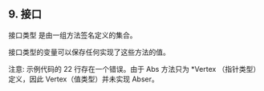 ## 9. 接口

接口类型 是由一组方法签名定义的集合。

接口类型的变量可以保存任何实现了这些方法的值。

注意: 示例代码的 22 行存在一个错误。由于 Abs 方法只为 *Vertex （指针类型）定义，因此 Vertex（值类型）并未实现 Abser。